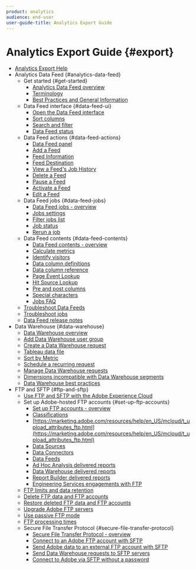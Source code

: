 ```yaml
---
product: analytics
audience: end-user
user-guide-title: Analytics Export Guide
---
```


# Analytics Export Guide {#export}

+ [Analytics Export Help](home.md)
+ Analytics Data Feed {#analytics-data-feed}
    + Get started {#get-started}
        + [Analytics Data Feed overview](analytics-data-feed/c-getstarted/data-feed-overview.md)
        + [Terminology](analytics-data-feed/c-getstarted/datafeeds-terminology.md)
        + [Best Practices and General Information](analytics-data-feed/c-getstarted/data-feeds-best-practices.md)
    + Data Feed interface {#data-feed-ui}
        + [Open the Data Feed interface](analytics-data-feed/c-data-feed-ui/t-open-data-feed.md)
        + [Sort columns](analytics-data-feed/c-data-feed-ui/t-feed-columns-sort.md)
        + [Search and filter](analytics-data-feed/c-data-feed-ui/t-feed-search-and-filter.md)
        + [Data Feed status](analytics-data-feed/c-data-feed-ui/r-datafeed-status.md)
    + Data Feed actions {#data-feed-actions}
        + [Data Feed panel](analytics-data-feed/c-data-feed-actions/data-feed-actions.md)
        + [Add a Feed](analytics-data-feed/c-data-feed-actions/t-feed-add.md)
        + [Feed Information](analytics-data-feed/c-data-feed-actions/r-feed-information.md)
        + [Feed Destination](analytics-data-feed/c-data-feed-actions/r-feed-destination.md)
        + [View a Feed's Job History](analytics-data-feed/c-data-feed-actions/t-feed-job-history.md)
        + [Delete a Feed](analytics-data-feed/c-data-feed-actions/t-feed-delete.md)
        + [Pause a Feed](analytics-data-feed/c-data-feed-actions/t-feed-pause.md)
        + [Activate a Feed](analytics-data-feed/c-data-feed-actions/t-feed-activate.md)
        + [Edit a Feed](analytics-data-feed/c-data-feed-actions/t-feed-edit.md)
    + Data Feed jobs {#data-feed-jobs}
        + [Data Feed jobs - overview](analytics-data-feed/c-df-jobs/feed-jobs-processing.md)
        + [Jobs settings](analytics-data-feed/c-df-jobs/r-jobs-settings.md)
        + [Filter jobs list](analytics-data-feed/c-df-jobs/t-jobs-filter.md)
        + [Job status](analytics-data-feed/c-df-jobs/r-job-status.md)
        + [Rerun a job](analytics-data-feed/c-df-jobs/t-job-rerun.md)
    + Data Feed contents {#data-feed-contents}
        + [Data Feed contents - overview](analytics-data-feed/c-df-contents/datafeeds-contents.md)
        + [Calculate metrics](analytics-data-feed/c-df-contents/datafeeds-calculate.md)
        + [Identify visitors](analytics-data-feed/c-df-contents/datafeeds-visid.md)
        + [Data column definitions](analytics-data-feed/c-df-contents/r-data-column-definitions.md)
        + [Data column reference](analytics-data-feed/c-df-contents/datafeeds-reference.md)
        + [Page Event Lookup](analytics-data-feed/c-df-contents/datafeeds-page-event.md)
        + [Hit Source Lookup](analytics-data-feed/c-df-contents/datafeeds-hit-source.md)
        + [Pre and post columns](analytics-data-feed/c-df-contents/datafeeds-column-types.md)
        + [Special characters](analytics-data-feed/c-df-contents/datafeeds-spec-chars.md)
        + [Jobs FAQ](analytics-data-feed/c-df-contents/jobs-faq.md)
    + [Troubleshoot Data Feeds](analytics-data-feed/feed-troubleshooting.md)
    + [Troubleshoot jobs](analytics-data-feed/jobs-troubleshooting.md)
    + [Data Feed release notes](analytics-data-feed/datafeeds-history.md)
+ Data Warehouse {#data-warehouse}
    + [Data Warehouse overview](data-warehouse/data-warehouse.md)
    + [Add Data Warehouse user group](data-warehouse/t-dw-group.md)
    + [Create a Data Warehouse request](data-warehouse/t-dw-create-request.md)
    + [Tableau data file](data-warehouse/t-tableau.md)
    + [Sort by Metric](data-warehouse/sorting-by-metric.md)
    + [Schedule a recurring request](data-warehouse/dw-schedule-recurring.md)
    + [Manage Data Warehouse requests](data-warehouse/data-warehouse-requests-manage.md)
    + [Dimensions incompatible with Data Warehouse segments](data-warehouse/dw-dimensions-incompatible-dwsegments.md)
    + [Data Warehouse best practices](data-warehouse/data-warehouse-bp.md)
+ FTP and SFTP {#ftp-and-sftp}
    + [Use FTP and SFTP with the Adobe Experience Cloud](ftp-and-sftp/ftp-overview.md)
    + Set up Adobe-hosted FTP accounts {#set-up-ftp-accounts}
        + [Set up FTP accounts - overview](ftp-and-sftp/c-set-up-ftp-accounts/ftp-accounts.md)
        + [Classifications](ftp-and-sftp/c-set-up-ftp-accounts/ftp-saint.md)
        + [https://marketing.adobe.com/resources/help/en_US/mcloud/t_upload_attributes_ftp.html](https://marketing.adobe.com/resources/help/en_US/mcloud/t_upload_attributes_ftp.html)
        + [Data Sources](ftp-and-sftp/c-set-up-ftp-accounts/ftp-datasources.md)
        + [Data Connectors](ftp-and-sftp/c-set-up-ftp-accounts/ftp-genesis.md)
        + [Data Feeds](ftp-and-sftp/c-set-up-ftp-accounts/ftp-datafeeds.md)
        + [Ad Hoc Analysis delivered reports](ftp-and-sftp/c-set-up-ftp-accounts/ftp-discover-reports.md)
        + [Data Warehouse delivered reports](ftp-and-sftp/c-set-up-ftp-accounts/ftp-dw-reports.md)
        + [Report Builder delivered reports](ftp-and-sftp/c-set-up-ftp-accounts/ftp-arb-reports.md)
        + [Engineering Services engagements with FTP](ftp-and-sftp/c-set-up-ftp-accounts/ftp-eng-services.md)
    + [FTP limits and data retention](ftp-and-sftp/ftp-limits.md)
    + [Delete FTP data and FTP accounts](ftp-and-sftp/ftp-delete.md)
    + [Restore deleted FTP data and FTP accounts](ftp-and-sftp/ftp-restore.md)
    + [Upgrade Adobe FTP servers](ftp-and-sftp/ftp-upgrade.md)
    + [Use passive FTP mode](ftp-and-sftp/ftp-passive.md)
    + [FTP processing times](ftp-and-sftp/ftp-processing.md)
    + Secure File Transfer Protocol {#secure-file-transfer-protocol}
        + [Secure File Transfer Protocol - overview](ftp-and-sftp/c-sftp/ftp-sftp.md)
        + [Connect to an Adobe FTP account with SFTP](ftp-and-sftp/c-sftp/ftp-sftp-connect.md)
        + [Send Adobe data to an external FTP account with SFTP](ftp-and-sftp/c-sftp/ftp-sftp-transfer.md)
        + [Send Data Warehouse requests to SFTP servers](ftp-and-sftp/c-sftp/ftp-sftp-dw.md)
        + [Connect to Adobe via SFTP without a password](ftp-and-sftp/c-sftp/ftp-sftp-cert-auth.md)
